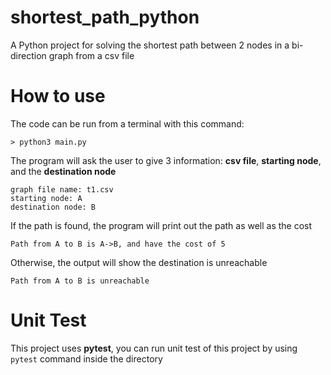 # shortest_path_python

A Python project for solving the shortest path between 2 nodes in a bi-direction graph from a csv file

# How to use
The code can be run from a terminal with this command:
```
> python3 main.py
```
The program will ask the user to give 3 information: **csv file**, **starting node**, and the **destination node**
```
graph file name: t1.csv
starting node: A
destination node: B
```
If the path is found, the program will print out the path as well as the cost
```
Path from A to B is A->B, and have the cost of 5
```
Otherwise, the output will show the destination is unreachable
```
Path from A to B is unreachable
```

# Unit Test
This project uses **pytest**, you can run unit test of this project by using `pytest` command inside the directory
